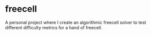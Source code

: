 # freecell
A personal project where I create an algorithmic freecell solver to test different difficulty metrics for a hand of freecell.
